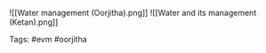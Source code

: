 ![[Water management (Oorjitha).png]]
![[Water and its management (Ketan).png]]

Tags: #evm #oorjitha